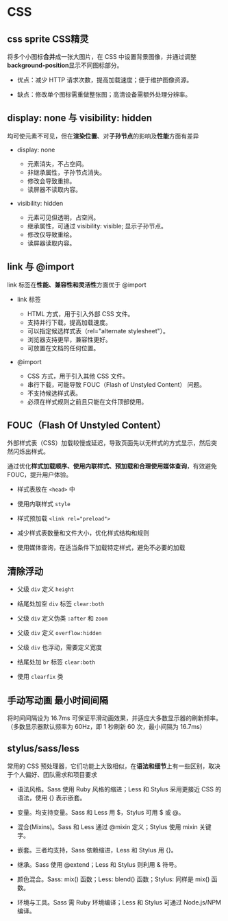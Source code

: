 # CSS

## css sprite CSS精灵

将多个小图标**合并**成一张大图片，在 CSS 中设置背景图像，并通过调整**background-position**显示不同图标部分。

- 优点：减少 HTTP 请求次数，提高加载速度；便于维护图像资源。

- 缺点：修改单个图标需重做整张图；高清设备需额外处理分辨率。

## display: none 与 visibility: hidden

均可使元素不可见，但在**渲染位置**、对**子孙节点**的影响及**性能**方面有差异

- display: none

    - 元素消失，不占空间。
    - 非继承属性，子孙节点消失。
    - 修改会导致重排。
    - 读屏器不读取内容。

- visibility: hidden

    - 元素可见但透明，占空间。
    - 继承属性，可通过 visibility: visible; 显示子孙节点。
    - 修改仅导致重绘。
    - 读屏器读取内容。

## link 与 @import

link 标签在**性能、兼容性和灵活性**方面优于 @import

- link 标签
    - HTML 方式，用于引入外部 CSS 文件。
    - 支持并行下载，提高加载速度。
    - 可以指定候选样式表（rel="alternate stylesheet"）。
    - 浏览器支持更早，兼容性更好。
    - 可放置在文档的任何位置。

- @import
    - CSS 方式，用于引入其他 CSS 文件。
    - 串行下载，可能导致 FOUC（Flash of Unstyled Content） 问题。
    - 不支持候选样式表。
    - 必须在样式规则之前且只能在文件顶部使用。

## FOUC（Flash Of Unstyled Content）
 
外部样式表（CSS）加载较慢或延迟，导致页面先以无样式的方式显示，然后突然闪烁出样式。

通过优化**样式加载顺序、使用内联样式、预加载和合理使用媒体查询**，有效避免 FOUC，提升用户体验。

- 样式表放在 `<head>` 中

- 使用内联样式 `style`

- 样式预加载 `<link rel="preload">`

- 减少样式表数量和文件大小，优化样式结构和规则

- 使用媒体查询，在适当条件下加载特定样式，避免不必要的加载

## 清除浮动

- 父级 `div` 定义 `height`

- 结尾处加空 `div` 标签 `clear:both`

- 父级 `div` 定义伪类 `:after` 和 `zoom`

- 父级 `div` 定义 `overflow:hidden`

- 父级 `div` 也浮动，需要定义宽度

- 结尾处加 `br` 标签 `clear:both`

- 使用 `clearfix` 类

## 手动写动画 最小时间间隔

将时间间隔设为 16.7ms 可保证平滑动画效果，并适应大多数显示器的刷新频率。（多数显示器默认频率为 60Hz，即 1 秒刷新 60 次，最小间隔为 16.7ms）


## stylus/sass/less

常用的 CSS 预处理器，它们功能上大致相似，在**语法和细节**上有一些区别，取决于个人偏好、团队需求和项目要求

- 语法风格。Sass 使用 Ruby 风格的缩进；Less 和 Stylus 采用更接近 CSS 的语法，使用 {} 表示嵌套。

- 变量。均支持变量。Sass 和 Less 用 $，Stylus 可用 $ 或 @。

- 混合(Mixins)。Sass 和 Less 通过 @mixin 定义；Stylus 使用 mixin 关键字。

- 嵌套。三者均支持，Sass 依赖缩进，Less 和 Stylus 用 {}。

- 继承。Sass 使用 @extend；Less 和 Stylus 则利用 & 符号。

- 颜色混合。Sass: mix() 函数；Less: blend() 函数；Stylus: 同样是 mix() 函数。

- 环境与工具。Sass 需 Ruby 环境编译；Less 和 Stylus 可通过 Node.js/NPM 编译。
